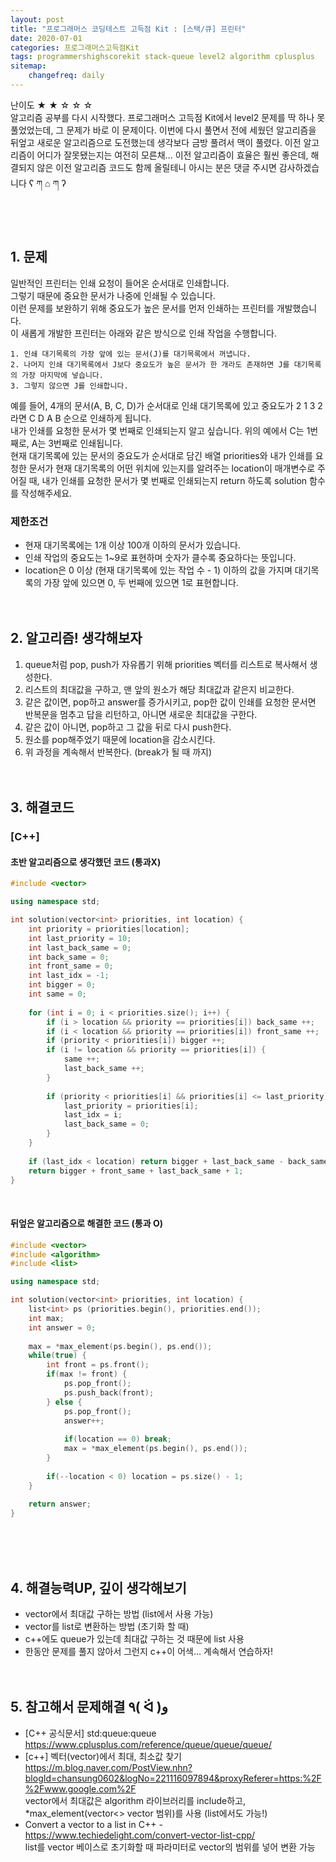 ```yaml
---
layout: post
title: "프로그래머스 코딩테스트 고득점 Kit : [스택/큐] 프린터"
date: 2020-07-01
categories: 프로그래머스고득점Kit
tags: programmershighscorekit stack-queue level2 algorithm cplusplus
sitemap:
    changefreq: daily
---
```


난이도 ★ ★ ☆ ☆ ☆  
알고리즘 공부를 다시 시작했다. 프로그래머스 고득점 Kit에서 level2 문제를 딱 하나 못 풀었었는데, 그 문제가 바로 이 문제이다. 이번에 다시 풀면서 전에 세웠던 알고리즘을 뒤엎고 새로운 알고리즘으로 도전했는데 생각보다 금방 풀려서 맥이 풀렸다. 이전 알고리즘이 어디가 잘못됐는지는 여전히 모른채... 이전 알고리즘이 효율은 훨씬 좋은데, 해결되지 않은 이전 알고리즘 코드도 함께 올릴테니 아시는 분은 댓글 주시면 감사하겠습니다 ʕ ཀ ⌂ ཀ ʔ  
<br/>

<br/>

## 1. 문제
일반적인 프린터는 인쇄 요청이 들어온 순서대로 인쇄합니다.  
그렇기 때문에 중요한 문서가 나중에 인쇄될 수 있습니다.  
이런 문제를 보완하기 위해 중요도가 높은 문서를 먼저 인쇄하는 프린터를 개발했습니다.  
이 새롭게 개발한 프린터는 아래와 같은 방식으로 인쇄 작업을 수행합니다.  
```
1. 인쇄 대기목록의 가장 앞에 있는 문서(J)를 대기목록에서 꺼냅니다.
2. 나머지 인쇄 대기목록에서 J보다 중요도가 높은 문서가 한 개라도 존재하면 J를 대기목록의 가장 마지막에 넣습니다.
3. 그렇지 않으면 J를 인쇄합니다.
```

예를 들어, 4개의 문서(A, B, C, D)가 순서대로 인쇄 대기목록에 있고 중요도가 2 1 3 2 라면 C D A B 순으로 인쇄하게 됩니다.  
내가 인쇄를 요청한 문서가 몇 번째로 인쇄되는지 알고 싶습니다. 위의 예에서 C는 1번째로, A는 3번째로 인쇄됩니다.  
현재 대기목록에 있는 문서의 중요도가 순서대로 담긴 배열 priorities와 내가 인쇄를 요청한 문서가 현재 대기목록의 어떤 위치에 있는지를 알려주는 location이 매개변수로 주어질 때, 내가 인쇄를 요청한 문서가 몇 번째로 인쇄되는지 return 하도록 solution 함수를 작성해주세요.  

### 제한조건
- 현재 대기목록에는 1개 이상 100개 이하의 문서가 있습니다.
- 인쇄 작업의 중요도는 1~9로 표현하며 숫자가 클수록 중요하다는 뜻입니다.
- location은 0 이상 (현재 대기목록에 있는 작업 수 - 1) 이하의 값을 가지며 대기목록의 가장 앞에 있으면 0, 두 번째에 있으면 1로 표현합니다.
<br/><br/><br/>

## 2. 알고리즘! 생각해보자
1) queue처럼 pop, push가 자유롭기 위해 priorities 벡터를 리스트로 복사해서 생성한다.  
2) 리스트의 최대값을 구하고, 맨 앞의 원소가 해당 최대값과 같은지 비교한다.  
3) 같은 값이면, pop하고 answer를 증가시키고, pop한 값이 인쇄를 요청한 문서면 반복문을 멈추고 답을 리턴하고, 아니면 새로운 최대값을 구한다.  
4) 같은 값이 아니면, pop하고 그 값을 뒤로 다시 push한다.  
5) 원소를 pop해주었기 때문에 location을 감소시킨다.  
6) 위 과정을 계속해서 반복한다. (break가 될 때 까지)  
<br/><br/>

## 3. 해결코드
### [C++]
#### 초반 알고리즘으로 생각했던 코드 (통과X)
```c++
#include <vector>

using namespace std;

int solution(vector<int> priorities, int location) {
    int priority = priorities[location];
    int last_priority = 10;
    int last_back_same = 0;
    int back_same = 0;
    int front_same = 0;
    int last_idx = -1;
    int bigger = 0;
    int same = 0;
    
    for (int i = 0; i < priorities.size(); i++) {
        if (i > location && priority == priorities[i]) back_same ++;
        if (i < location && priority == priorities[i]) front_same ++;
        if (priority < priorities[i]) bigger ++;
        if (i != location && priority == priorities[i]) {
            same ++;
            last_back_same ++;
        }
        
        if (priority < priorities[i] && priorities[i] <= last_priority) {
            last_priority = priorities[i];
            last_idx = i;
            last_back_same = 0;
        }
    }
    
    if (last_idx < location) return bigger + last_back_same - back_same + 1;
    return bigger + front_same + last_back_same + 1;
}
```
<br/>

#### 뒤엎은 알고리즘으로 해결한 코드 (통과 O)
```c++
#include <vector>
#include <algorithm>
#include <list>

using namespace std;

int solution(vector<int> priorities, int location) {
    list<int> ps (priorities.begin(), priorities.end());
    int max;
    int answer = 0;
    
    max = *max_element(ps.begin(), ps.end());
    while(true) {
        int front = ps.front();
        if(max != front) {
            ps.pop_front();
            ps.push_back(front);
        } else {
            ps.pop_front();
            answer++;
            
            if(location == 0) break;
            max = *max_element(ps.begin(), ps.end());
        }
        
        if(--location < 0) location = ps.size() - 1;
    }
    
    return answer;
}
```
<br/><br/><br/>

## 4. 해결능력UP, 깊이 생각해보기
- vector에서 최대값 구하는 방법 (list에서 사용 가능)
- vector를 list로 변환하는 방법 (초기화 할 때)
- c++에도 queue가 있는데 최대값 구하는 것 때문에 list 사용
- 한동안 문제를 풀지 않아서 그런지 c++이 어색... 계속해서 연습하자!
<br/><br/><br/>

## 5. 참고해서 문제해결 ٩( ᐛ )و
- [C++ 공식문서] std:queue:queue <https://www.cplusplus.com/reference/queue/queue/queue/>  
- [c++] 벡터(vector)에서 최대, 최소값 찾기 <https://m.blog.naver.com/PostView.nhn?blogId=chansung0602&logNo=221116097894&proxyReferer=https:%2F%2Fwww.google.com%2F>  
vector에서 최대값은 algorithm 라이브러리를 include하고, *max_element(vector<> vector 범위)를 사용 (list에서도 가능!)
- Convert a vector to a list in C++ - <https://www.techiedelight.com/convert-vector-list-cpp/>  
list를 vector 베이스로 초기화할 때 파라미터로 vector의 범위를 넣어 변환 가능
<br/><br/><br/>